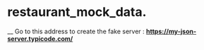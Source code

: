 # restaurant_mock_data.
__ Go to this address to create the fake server : **https://my-json-server.typicode.com/**
